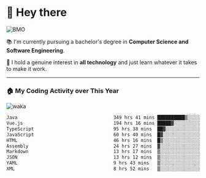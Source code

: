 # 🤖 Hey there

![BMO](https://media.giphy.com/media/AMqCTHuCMFpM4/giphy.gif)

📚 I'm currently pursuing a bachelor's degree in **Computer Science and Software Engineering**.

🚀 I hold a genuine interest in **all technology** and just learn whatever it takes to make it work. 

---

### 🏠 My Coding Activity over This Year

![waka](https://wakatime.com/share/@9e458da8-a03c-4213-8e4b-1218d92d8f20/fb6cf146-3e76-4c0e-b99c-52117daccc34.svg)

<!--START_SECTION:waka-->

```txt
Java                                   349 hrs 41 mins ██████████▒░░░░░░░░░░░░░░   41.28 %
Vue.js                                 194 hrs 16 mins █████▓░░░░░░░░░░░░░░░░░░░   22.93 %
TypeScript                             95 hrs 38 mins  ██▓░░░░░░░░░░░░░░░░░░░░░░   11.29 %
JavaScript                             60 hrs 40 mins  █▓░░░░░░░░░░░░░░░░░░░░░░░   07.16 %
HTML                                   46 hrs 16 mins  █▒░░░░░░░░░░░░░░░░░░░░░░░   05.46 %
Assembly                               24 hrs 27 mins  ▓░░░░░░░░░░░░░░░░░░░░░░░░   02.89 %
Markdown                               13 hrs 17 mins  ▒░░░░░░░░░░░░░░░░░░░░░░░░   01.57 %
JSON                                   13 hrs 12 mins  ▒░░░░░░░░░░░░░░░░░░░░░░░░   01.56 %
YAML                                   9 hrs 43 mins   ▒░░░░░░░░░░░░░░░░░░░░░░░░   01.15 %
XML                                    8 hrs 52 mins   ▒░░░░░░░░░░░░░░░░░░░░░░░░   01.05 %
```

<!--END_SECTION:waka-->